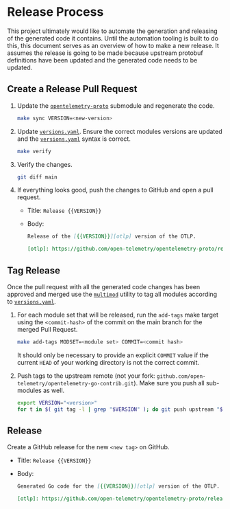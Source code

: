 # Release Process

This project ultimately would like to automate the generation and releasing of
the generated code it contains. Until the automation tooling is built to do
this, this document serves as an overview of how to make a new release. It
assumes the release is going to be made because upstream protobuf definitions
have been updated and the generated code needs to be updated.

## Create a Release Pull Request

1. Update the [`opentelemetry-proto`] submodule and regenerate the code.

   ```sh
   make sync VERSION=<new-version>
   ```

2. Update [`versions.yaml`]. Ensure the correct modules versions are updated
   and the [`versions.yaml`] syntax is correct.

   ```sh
   make verify
   ```

3. Verify the changes.

   ```sh
   git diff main
   ```

4. If everything looks good, push the changes to GitHub and open a pull request.

   - Title: `Release {{VERSION}}`
   - Body:

      ```markdown
      Release of the [{{VERSION}}][otlp] version of the OTLP.

      [otlp]: https://github.com/open-telemetry/opentelemetry-proto/releases/tag/{{VERSION}}
      ```

## Tag Release

Once the pull request with all the generated code changes has been approved
and merged use the [`multimod`] utility to tag all modules according to
[`versions.yaml`].

1. For each module set that will be released, run the `add-tags` make target
   using the `<commit-hash>` of the commit on the main branch for the merged
   Pull Request.

   ```sh
   make add-tags MODSET=<module set> COMMIT=<commit hash>
   ```

   It should only be necessary to provide an explicit `COMMIT` value if the
   current `HEAD` of your working directory is not the correct commit.

2. Push tags to the upstream remote (not your fork:
   `github.com/open-telemetry/opentelemetry-go-contrib.git`). Make sure you
   push all sub-modules as well.

   ```sh
   export VERSION="<version>"
   for t in $( git tag -l | grep "$VERSION" ); do git push upstream "$t"; done
   ```

## Release

Create a GitHub release for the new `<new tag>` on GitHub.

- Title: `Release {{VERSION}}`
- Body:

   ```markdown
   Generated Go code for the [{{VERSION}}][otlp] version of the OTLP.

   [otlp]: https://github.com/open-telemetry/opentelemetry-proto/releases/tag/{{VERSION}}
   ```

[`versions.yaml`]: ./versions.yaml
[`multimod`]: https://pkg.go.dev/go.opentelemetry.io/build-tools/multimod
[`opentelemetry-proto`]: https://github.com/open-telemetry/opentelemetry-proto

